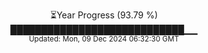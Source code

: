 <p align="center">
⏳Year Progress (93.79 %) <br>
████████████████████████████▁▁ <br>
<sub>Updated: Mon, 09 Dec 2024 06:32:30 GMT</sub>
</p>

